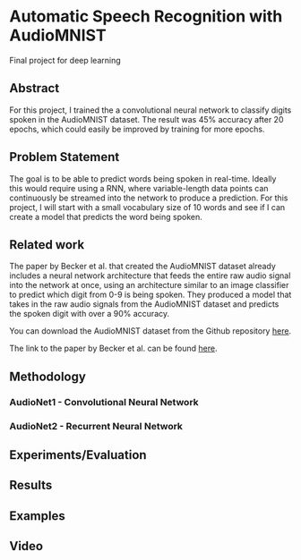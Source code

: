 # Automatic Speech Recognition with AudioMNIST
Final project for deep learning

## Abstract
For this project, I trained the a convolutional neural network to classify digits spoken in the AudioMNIST dataset. The result was 45% accuracy after 20 epochs, which could easily be improved by training for more epochs.

## Problem Statement
The goal is to be able to predict words being spoken in real-time. Ideally this would require using a RNN, where variable-length data points can continuously be streamed into the network to produce a prediction. For this project, I will start with a small vocabulary size of 10 words and see if I can create a model that predicts the word being spoken.

## Related work
The paper by Becker et al. that created the AudioMNIST dataset already includes a neural network architecture that feeds the entire raw audio signal into the network at once, using an architecture similar to an image classifier to predict which digit from 0-9 is being spoken. They produced a model that takes in the raw audio signals from the AudioMNIST dataset and predicts the spoken digit with over a 90% accuracy.

You can download the AudioMNIST dataset from the Github repository [here](https://github.com/soerenab/AudioMNIST).

The link to the paper by Becker et al. can be found [here](https://arxiv.org/abs/1807.03418).

## Methodology
### AudioNet1 - Convolutional Neural Network

### AudioNet2 - Recurrent Neural Network

## Experiments/Evaluation

## Results

## Examples

## Video
